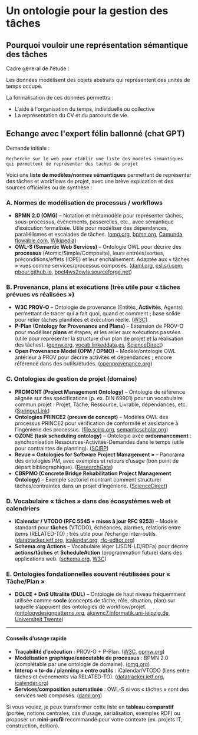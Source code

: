 

# Un ontologie pour la gestion des tâches

## Pourquoi vouloir une représentation sémantique des tâches

Cadre géneral de l'étude : 

Les données modélisent des objets abstraits qui représentent des unités de temps occupé.

La formalisation de ces données permettra :

 - L'aide à l'organisation du temps, individuelle ou collective
 - La représentation du CV et du parcours de vie.

## Echange avec l'expert félin ballonné (chat GPT)

Demande initiale :

    Recherche sur le web pour etablir une liste des modeles semantiques qui permettent de représenter des taches de projet

Voici une **liste de modèles/normes sémantiques** permettant de représenter des tâches et workflows de projet, avec une brève explication et des sources officielles ou de synthèse :

### A. Normes de modélisation de processus / workflows

* **BPMN 2.0 (OMG)** – Notation et métamodèle pour représenter tâches, sous-processus, événements, passerelles, etc., avec sémantique d’exécution formalisée. Utile pour modéliser des dépendances, parallélismes et escalades de tâches. ([omg.org][1], [bpmn.org][2], [Camunda][3], [flowable.com][4], [Wikipedia][5])
* **OWL-S (Semantic Web Services)** – Ontologie OWL pour décrire des **processus** (Atomic/Simple/Composite), leurs entrées/sorties, préconditions/effets (IOPE) et leur enchaînement. Adaptée aux « tâches » vues comme services/processus composés. ([daml.org][6], [csl.sri.com][7], [pbour.github.io][8], [bpel4ws2owls.sourceforge.net][9])

### B. Provenance, plans et exécutions (très utile pour « tâches prévues vs réalisées »)

* **W3C PROV-O** – Ontologie de provenance (Entités, **Activités**, Agents) permettant de tracer qui a fait quoi, quand et comment ; base solide pour relier tâches planifiées et exécution réelle. ([W3C][10])
* **P-Plan (Ontology for Provenance and Plans)** – Extension de PROV-O pour modéliser **plans** et étapes, et les relier aux exécutions passées (utile pour représenter la structure d’un plan de projet et la réalisation des tâches). ([opmw.org][11], [vocab.linkeddata.es][12], [ScienceDirect][13])
* **Open Provenance Model (OPM / OPMO)** – Modèle/ontologie OWL antérieur à PROV pour décrire activités et dépendances ; encore référencé dans des outils/études. ([openprovenance.org][14])

### C. Ontologies de gestion de projet (domaine)

* **PROMONT (Project Management Ontology)** – Ontologie de référence alignée sur des spécifications (p. ex. DIN 69901) pour un vocabulaire commun projet : Projet, Tâche, Ressource, Livrable, dépendances, etc. ([SpringerLink][15])
* **Ontologies PRINCE2 (preuve de concept)** – Modèles OWL des processus PRINCE2 pour vérification de conformité et assistance à l’ingénierie des processus. ([file.scirp.org][16], [semanticscholar.org][17])
* **OZONE (task scheduling ontology)** – Ontologie axée **ordonnancement** : synchronisation Ressources-Activités-Demandes dans le temps (utile pour contraintes de planning). ([SCIRP][18])
* **Revue « Ontologies for Software Project Management »** – Panorama des ontologies PM, avec exemples et retours d’usage (bon point de départ bibliographique). ([ResearchGate][19])
* **CBRPMO (Concrete Bridge Rehabilitation Project Management Ontology)** – Exemple sectoriel montrant comment structurer tâches/contraintes dans un projet d’ingénierie. ([ScienceDirect][20])

### D. Vocabulaire « tâches » dans des écosystèmes web et calendriers

* **iCalendar / VTODO (RFC 5545 + mises à jour RFC 9253)** – Modèle standard pour **tâches** (VTODO), échéances, alarmes, relations entre items (RELATED-TO) ; très utile pour l’échange inter-outils. ([datatracker.ietf.org][21], [icalendar.org][22], [rfc-editor.org][23])
* **Schema.org Actions** – Vocabulaire léger (JSON-LD/RDFa) pour décrire **actions/tâches** et **ScheduleAction** (programmation future) dans des applications web. ([schema.org][24], [W3C][25])

### E. Ontologies fondationnelles souvent réutilisées pour « Tâche/Plan »

* **DOLCE + DnS Ultralite (DUL)** – Ontologie de haut niveau fréquemment utilisée comme **socle** (concepts de tâche, rôle, situation, plan) sur laquelle s’appuient des ontologies de workflow/projet. ([ontologydesignpatterns.org][26], [akswnc7.informatik.uni-leipzig.de][27], [Universiteit Twente][28])

---

#### Conseils d’usage rapide

* **Traçabilité d’exécution** : PROV-O + P-Plan. ([W3C][10], [opmw.org][11])
* **Modélisation graphique/exécutable de processus** : BPMN 2.0 (complétable par une ontologie de domaine). ([omg.org][1])
* **Interop « to-do / planning » entre outils** : iCalendar/VTODO (liens entre tâches et événements via RELATED-TO). ([datatracker.ietf.org][21], [icalendar.org][29])
* **Services/composition automatisée** : OWL-S si vos « tâches » sont des services web composés. ([daml.org][6])

Si vous voulez, je peux transformer cette liste en **tableau comparatif** (portée, notions centrales, cas d’usage, sérialisation, exemples RDF) ou proposer un **mini-profil** recommandé pour votre contexte (ex. projets IT, construction, édition).

[1]: https://www.omg.org/spec/BPMN/2.0.2/About-BPMN?utm_source=chatgpt.com "BPMN - Business Process Model and Notation"
[2]: https://www.bpmn.org/?utm_source=chatgpt.com "BPMN Specification - Business Process Model and Notation"
[3]: https://camunda.com/bpmn/reference/?utm_source=chatgpt.com "BPMN 2.0 Symbols - A complete guide with examples."
[4]: https://www.flowable.com/open-source/docs/bpmn/ch07b-BPMN-Constructs?utm_source=chatgpt.com "BPMN 2.0 Constructs"
[5]: https://en.wikipedia.org/wiki/Business_Process_Model_and_Notation?utm_source=chatgpt.com "Business Process Model and Notation"
[6]: https://www.daml.org/services/owl-s/1.0/owl-s.html?utm_source=chatgpt.com "OWL-S: Semantic Markup for Web Services - DAML.org"
[7]: https://www.csl.sri.com/papers/owlseditor-eswc05/eswc05-paper-final.pdf?utm_source=chatgpt.com "The OWL-S Editor – A Development Tool for Semantic Web ..."
[8]: https://pbour.github.io/docs/SWS_Conceptual_Comparison.pdf?utm_source=chatgpt.com "Semantic Web Services: A conceptual comparison of OWL-S ..."
[9]: https://bpel4ws2owls.sourceforge.net/BPEL4WS%202%20OWL-S%20Ontology.pdf?utm_source=chatgpt.com "From BPEL4WS Process Model to Full OWL-S Ontology"
[10]: https://www.w3.org/TR/prov-o/?utm_source=chatgpt.com "PROV-O: The PROV Ontology"
[11]: https://www.opmw.org/model/p-plan/?utm_source=chatgpt.com "The P-Plan Ontology - OPMW.org"
[12]: https://vocab.linkeddata.es/p-plan/?utm_source=chatgpt.com "The P-Plan Ontology - Vocab"
[13]: https://www.sciencedirect.com/science/article/pii/S0169023X21000045?utm_source=chatgpt.com "A provenance model for control-flow driven scientific ..."
[14]: https://openprovenance.org/opm/model/opmo?utm_source=chatgpt.com "Open Provenance Model (OPM) OWL Specification"
[15]: https://link.springer.com/chapter/10.1007/11915034_105?utm_source=chatgpt.com "A Project Management Ontology as a Reference for Virtual ..."
[16]: https://file.scirp.org/Html/4-9301996_52811.htm?utm_source=chatgpt.com "Ontologies for Software Project Management: A Review"
[17]: https://www.semanticscholar.org/paper/Project-management-process-ontologies%3A-a-proof-of-Hughes/fcdec5f99b108dbf21d6a2abf89428b7141b945c?utm_source=chatgpt.com "Project management process ontologies: a proof of concept"
[18]: https://www.scirp.org/journal/paperinformation?paperid=52811&utm_source=chatgpt.com "Ontologies for Software Project Management: A Review"
[19]: https://www.researchgate.net/publication/270281310_Ontologies_for_Software_Project_Management_A_Review?utm_source=chatgpt.com "Ontologies for Software Project Management: A Review"
[20]: https://www.sciencedirect.com/science/article/abs/pii/S0926580520310086?utm_source=chatgpt.com "Ontological knowledge base for concrete bridge ..."
[21]: https://datatracker.ietf.org/doc/html/rfc5545?utm_source=chatgpt.com "RFC 5545 - Internet Calendaring and Scheduling Core ..."
[22]: https://icalendar.org/RFC-Specifications/iCalendar-RFC-5545/?utm_source=chatgpt.com "iCalendar (RFC 5545)"
[23]: https://www.rfc-editor.org/rfc/rfc9253.txt?utm_source=chatgpt.com "rfc9253.txt"
[24]: https://schema.org/Action?utm_source=chatgpt.com "Action - Schema.org Type"
[25]: https://www.w3.org/wiki/images/b/b9/Actionsinschema.org.pdf?utm_source=chatgpt.com "Actions in schema.org"
[26]: https://www.ontologydesignpatterns.org/ont/dul/DUL.owl?utm_source=chatgpt.com "http://www.ontologydesignpatterns.org/ont/dul/DUL.owl"
[27]: https://akswnc7.informatik.uni-leipzig.de/dstreitmatter/archivo/ontologydesignpatterns.org/ont--dul--DUL--owl/2021.04.08-030256/ont--dul--DUL--owl_type%3DgeneratedDocu.html?utm_source=chatgpt.com "DOLCE+DnS Ultralite"
[28]: https://www.utwente.nl/en/eemcs/fois2024/resources/papers/porello-et-al-dolce-in-owl.pdf?utm_source=chatgpt.com "DOLCE in OWL: The Core Theory"
[29]: https://icalendar.org/iCalendar-RFC-5545/3-6-2-to-do-component.html?utm_source=chatgpt.com "3.6.2. To-Do Component"
